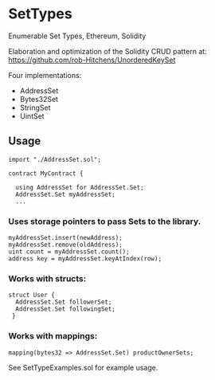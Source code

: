 # SetTypes
Enumerable Set Types, Ethereum, Solidity

Elaboration and optimization of the Solidity CRUD pattern at: https://github.com/rob-Hitchens/UnorderedKeySet

Four implementations:

- AddressSet
- Bytes32Set
- StringSet
- UintSet

## Usage

```
import "./AddressSet.sol";

contract MyContract {

  using AddressSet for AddressSet.Set;
  AddressSet.Set myAddressSet;
  ...
```

### Uses storage pointers to pass Sets to the library. 

```
myAddressSet.insert(newAddress);
myAddressSet.remove(oldAddress);
uint count = myAddressSet.count();
address key = myAddressSet.keyAtIndex(row);
```

### Works with structs:

```
struct User {
  AddressSet.Set followerSet;
  AddressSet.Set followingSet;
 }
```
### Works with mappings:
```
mapping(bytes32 => AddressSet.Set) productOwnerSets;
```

See SetTypeExamples.sol for example usage. 

